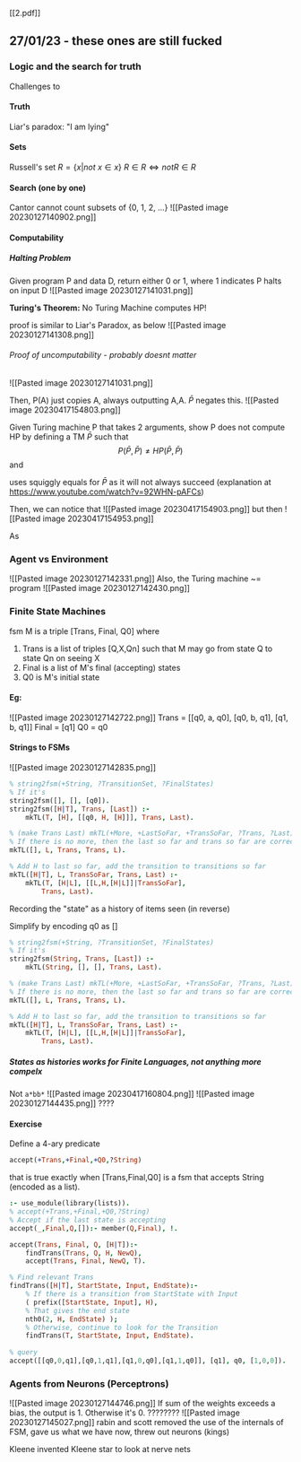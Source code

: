 [[2.pdf]]
## 27/01/23 - these ones are still fucked
### Logic and the search for truth
Challenges to

#### Truth
Liar's paradox: "I am lying"

#### Sets
Russell's set $R = \{x | not \ x \in x\}$ 
$R \in R \Leftrightarrow not R \in R$

#### Search (one by one)
Cantor cannot count subsets of {0, 1, 2, ...}
![[Pasted image 20230127140902.png]]

#### Computability
##### Halting Problem
Given program P and data D, return either 0 or 1, where 1 indicates P halts on input D
![[Pasted image 20230127141031.png]]

**Turing's Theorem:** No Turing Machine computes HP!

proof is similar to Liar's Paradox, as below
![[Pasted image 20230127141308.png]]

###### Proof of uncomputability - probably doesnt matter
![[Pasted image 20230127141031.png]]

Then, P(A) just copies A, always outputting A,A. $\bar{P}$ negates this.
![[Pasted image 20230417154803.png]]

Given Turing machine P that takes 2 arguments, show P does not compute HP by defining a TM $\bar{P}$ such that
$$P(\bar{P},\bar{P}) \neq HP(\bar{P},\bar{P})$$
and

uses squiggly equals for $\bar{P}$ as it will not always succeed
(explanation at https://www.youtube.com/watch?v=92WHN-pAFCs)

Then, we can notice that
![[Pasted image 20230417154903.png]]
but then
![[Pasted image 20230417154953.png]]

As 

### Agent vs Environment
![[Pasted image 20230127142331.png]]
Also, the Turing machine ~= program
![[Pasted image 20230127142430.png]]

### Finite State Machines
fsm M is a triple [Trans, Final, Q0] where
1. Trans is a list of triples [Q,X,Qn] such that M may go from state Q to state Qn on seeing X
2. Final is a list of M's final (accepting) states
3. Q0 is M's initial state

#### Eg:
![[Pasted image 20230127142722.png]]
Trans = \[[q0, a, q0], [q0, b, q1], [q1, b, q1]\]
Final = \[q1\]
Q0 = q0

#### Strings to FSMs
![[Pasted image 20230127142835.png]]
```Prolog
% string2fsm(+String, ?TransitionSet, ?FinalStates)
% If it's
string2fsm([], [], [q0]). 
string2fsm([H|T], Trans, [Last]) :-
	mkTL(T, [H], [[q0, H, [H]]], Trans, Last).

% (make Trans Last) mkTL(+More, +LastSoFar, +TransSoFar, ?Trans, ?Last) 
% If there is no more, then the last so far and trans so far are correct
mkTL([], L, Trans, Trans, L). 

% Add H to last so far, add the transition to transitions so far
mkTL([H|T], L, TransSoFar, Trans, Last) :- 
	mkTL(T, [H|L], [[L,H,[H|L]]|TransSoFar], 
		Trans, Last). 
```

Recording the "state" as a history of items seen (in reverse)

Simplify by encoding q0 as []
```Prolog
% string2fsm(+String, ?TransitionSet, ?FinalStates)
% If it's
string2fsm(String, Trans, [Last]) :-
	mkTL(String, [], [], Trans, Last).

% (make Trans Last) mkTL(+More, +LastSoFar, +TransSoFar, ?Trans, ?Last) 
% If there is no more, then the last so far and trans so far are correct
mkTL([], L, Trans, Trans, L). 

% Add H to last so far, add the transition to transitions so far
mkTL([H|T], L, TransSoFar, Trans, Last) :- 
	mkTL(T, [H|L], [[L,H,[H|L]]|TransSoFar], 
		Trans, Last). 
```

##### States as histories works for *Finite Languages*, not anything more compelx
Not `a*bb*`
![[Pasted image 20230417160804.png]]
![[Pasted image 20230127144435.png]]
????

#### Exercise
Define a 4-ary predicate
```prolog
accept(+Trans,+Final,+Q0,?String)
``` 
that is true exactly when [Trans,Final,Q0] is a fsm that accepts String (encoded as a list).
```prolog
:- use_module(library(lists)).
% accept(+Trans,+Final,+Q0,?String)
% Accept if the last state is accepting
accept(_,Final,Q,[]):- member(Q,Final), !. 

accept(Trans, Final, Q, [H|T]):-
	findTrans(Trans, Q, H, NewQ), 
	accept(Trans, Final, NewQ, T).

% Find relevant Trans
findTrans([H|T], StartState, Input, EndState):-
	% If there is a transition from StartState with Input
	( prefix([StartState, Input], H), 
	% That gives the end state
	nth0(2, H, EndState) );
	% Otherwise, continue to look for the Transition
	findTrans(T, StartState, Input, EndState).
	
% query
accept([[q0,0,q1],[q0,1,q1],[q1,0,q0],[q1,1,q0]], [q1], q0, [1,0,0]).
```

### Agents from Neurons (Perceptrons)
![[Pasted image 20230127144746.png]]
If sum of the weights exceeds a bias, the output is 1. Otherwise it's 0.
????????
![[Pasted image 20230127145027.png]]
rabin and scott removed the use of the internals of FSM, gave us what we have now, threw out neurons (kings)

Kleene invented Kleene star to look at nerve nets